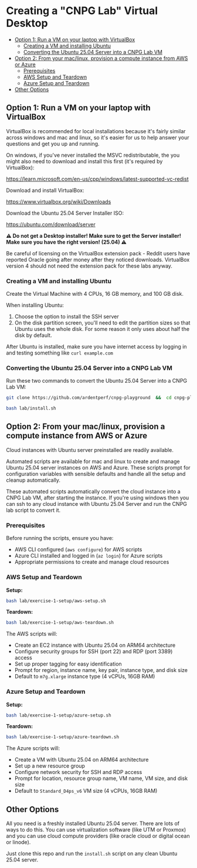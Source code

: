 # Creating a "CNPG Lab" Virtual Desktop

- [Option 1: Run a VM on your laptop with VirtualBox](#option-1-run-a-vm-on-your-laptop-with-virtualbox)
  - [Creating a VM and installing Ubuntu](#creating-a-vm-and-installing-ubuntu)
  - [Converting the Ubuntu 25.04 Server into a CNPG Lab VM](#converting-the-ubuntu-2504-server-into-a-cnpg-lab-vm)
- [Option 2: From your mac/linux, provision a compute instance from AWS or Azure](#option-2-from-your-maclinux-provision-a-compute-instance-from-aws-or-azure)
  - [Prerequisites](#prerequisites)
  - [AWS Setup and Teardown](#aws-setup-and-teardown)
  - [Azure Setup and Teardown](#azure-setup-and-teardown)
- [Other Options](#other-options)

## Option 1: Run a VM on your laptop with VirtualBox

VirtualBox is recommended for local installations because it's fairly similar
across windows and mac and linux, so it's easier for us to help answer your
questions and get you up and running.

On windows, if you've never installed the MSVC redistributable, the you might also need
to download and install this first (it's required by VirtualBox):

https://learn.microsoft.com/en-us/cpp/windows/latest-supported-vc-redist

Download and install VirtualBox:

https://www.virtualbox.org/wiki/Downloads

Download the Ubuntu 25.04 Server Installer ISO:

https://ubuntu.com/download/server

**⚠️ Do not get a Desktop installer! Make sure to get the Server installer!
Make sure you have the right version! (25.04) ⚠️**

Be careful of licensing
on the VirtualBox extension pack - Reddit users have reported Oracle going
after money after they noticed downloads. VirtualBox version 4 should not
need the extension pack for these labs anyway.

### Creating a VM and installing Ubuntu

Create the Virtual Machine with 4 CPUs, 16 GB memory, and 100 GB disk.

When installing Ubuntu:
1. Choose the option to install the SSH server
2. On the disk partition screen, you'll need to edit the partition sizes so that Ubuntu uses the whole disk. For some reason it only uses about half the disk by default.

After Ubuntu is installed, make sure you have internet access by logging in and testing something like `curl example.com`

### Converting the Ubuntu 25.04 Server into a CNPG Lab VM

Run these two commands to convert the Ubuntu 25.04 Server into a CNPG Lab VM:

```bash
git clone https://github.com/ardentperf/cnpg-playground  &&  cd cnpg-playground  &&  git checkout tmp-work
```

```bash
bash lab/install.sh
```


## Option 2: From your mac/linux, provision a compute instance from AWS or Azure

Cloud instances with Ubuntu server preinstalled are readily available.

Automated scripts are available for mac and linux to create and manage Ubuntu 25.04 server instances on AWS and Azure. These scripts prompt for configuration variables with sensible defaults and handle all the setup and cleanup automatically.

These automated scripts automatically convert the cloud instance into a CNPG Lab VM, after starting the instance. If you're using windows then you can ssh to any cloud instance with Ubuntu 25.04 Server and run the CNPG lab script to convert it.

### Prerequisites

Before running the scripts, ensure you have:
- AWS CLI configured (`aws configure`) for AWS scripts
- Azure CLI installed and logged in (`az login`) for Azure scripts
- Appropriate permissions to create and manage cloud resources

### AWS Setup and Teardown

**Setup:**
```bash
bash lab/exercise-1-setup/aws-setup.sh
```

**Teardown:**
```bash
bash lab/exercise-1-setup/aws-teardown.sh
```

The AWS scripts will:
- Create an EC2 instance with Ubuntu 25.04 on ARM64 architecture
- Configure security groups for SSH (port 22) and RDP (port 3389) access
- Set up proper tagging for easy identification
- Prompt for region, instance name, key pair, instance type, and disk size
- Default to `m7g.xlarge` instance type (4 vCPUs, 16GB RAM)

### Azure Setup and Teardown

**Setup:**
```bash
bash lab/exercise-1-setup/azure-setup.sh
```

**Teardown:**
```bash
bash lab/exercise-1-setup/azure-teardown.sh
```

The Azure scripts will:
- Create a VM with Ubuntu 25.04 on ARM64 architecture
- Set up a new resource group
- Configure network security for SSH and RDP access
- Prompt for location, resource group name, VM name, VM size, and disk size
- Default to `Standard_D4ps_v6` VM size (4 vCPUs, 16GB RAM)


## Other Options

All you need is a freshly installed Ubuntu 25.04 server. There are lots of ways
to do this. You can use virtualization software (like UTM or Proxmox) and you
can use cloud compute providers (like oracle cloud or digital ocean or linode).

Just clone this repo and run the `install.sh` script on any clean Ubuntu 25.04 server.
